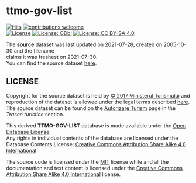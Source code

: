 # ttmo-gov-list
[![Hits][hits-src]][hits-href]
[![contributions welcome][contributions-welcome-src]][contributions-welcome-href]  
[![License][code-license-src]][code-license-href]
[![License: ODbl][database-license-src]][database-license-href]
[![License: CC BY-SA 4.0][content-license-src]][content-license-href]

The **source** dataset was last updated on 2021-07-28, created on 2005-10-30 and the filename  
claims it was freshest on 2021-07-30.  
You can find the source dataset [here](http://turism.gov.ro/web/wp-content/uploads/2021/07/TraseeTuristicemontaneOmologate-30.07.2021.xls).  

## LICENSE
Copyright for the source dataset is held by [© 2017 Ministerul Turismului](http://turism.gov.ro) and reproduction of the dataset is allowed under the legal terms described [here](http://turism.gov.ro/web/conditii-legale/).  
The source dataset can be found on the [Autorizare Turism](http://turism.gov.ro/web/autorizare-turism/) page in the _Trasee turistice_ section.

This derived __TTMO-GOV-LIST__ database is made available under the [Open Database License](http://opendatacommons.org/licenses/odbl/1.0/).  
Any rights in individual contents of the database are licensed under the Database Contents License: [Creative Commons Attribution Share Alike 4.0 International](https://creativecommons.org/licenses/by-sa/4.0/)

The source code is licensed under the [MIT](./LICENSE) license while and all the documentation and text content is licensed under the [Creative Commons Attribution Share Alike 4.0 International](https://creativecommons.org/licenses/by-sa/4.0/) license.

[code-license-src]: https://img.shields.io/badge/Code%20License-MIT-green
[code-license-href]: ./LICENSE

[database-license-src]:  https://img.shields.io/badge/Database%20License-ODbl-ff69b2
[database-license-href]: https://opendatacommons.org/licenses/odbl/

[content-license-src]: https://img.shields.io/badge/Content%20License-CC%20BY--SA%204.0-yellow
[content-license-href]: https://creativecommons.org/licenses/by-sa/4.0/

[contributions-welcome-src]: https://img.shields.io/badge/contributions-welcome-brightgreen.svg?style=flat
[contributions-welcome-href]: https://github.com/communitypoweredbydlot/ttmo-gov-list/issues

[hits-src]: https://hits.seeyoufarm.com/api/count/incr/badge.svg?url=https%3A%2F%2Fgithub.com%2Fcommunitypoweredbydlot%2Fttmo-gov-list&count_bg=%2379C83D&title_bg=%23555555&icon=&icon_color=%23E7E7E7&title=hits&edge_flat=false
[hits-href]: https://hits.seeyoufarm.com